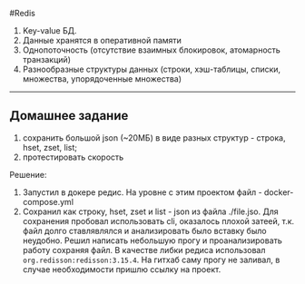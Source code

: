 #Redis

1. Key-value БД.
2. Данные хранятся в оперативной памяти
3. Однопоточность (отсутствие взаимных блокировок, атомарность транзакций)
4. Разнообразные структуры данных (строки, хэш-таблицы, списки, множества, упорядоченные множества)

___
## Домашнее задание

1. сохранить большой json (~20МБ) в виде разных структур - строка, hset, zset, list;
2. протестировать скорость

Решение:
1. Запустил в докере редис. На уровне с этим проектом файл - docker-compose.yml
2. Сохранил как строку, hset, zset и list - json из файла ./file.jso. Для сохранения пробовал использовать cli, оказалось плохой затеей, т.к. файл долго ставлявлялся и анализировать было вставку было неудобно.
Решил написать небольшую прогу и проанализировать работу сохраняя файл. В качестве либки редиса использовал `org.redisson:redisson:3.15.4`. На гитхаб саму прогу не заливал, в случае необходимости пришлю ссылку на проект.